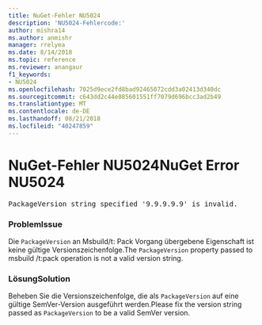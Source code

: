```yaml
---
title: NuGet-Fehler NU5024
description: 'NU5024-Fehlercode:'
author: mishra14
ms.author: anmishr
manager: rrelyea
ms.date: 8/14/2018
ms.topic: reference
ms.reviewer: anangaur
f1_keywords:
- NU5024
ms.openlocfilehash: 7025d9ece2fd8bad92465072cdd3a02413d340dc
ms.sourcegitcommit: c643dd2c44e085601551ff7079d696bcc3ad2b49
ms.translationtype: MT
ms.contentlocale: de-DE
ms.lasthandoff: 08/21/2018
ms.locfileid: "40247859"
---
```

# <a name="nuget-error-nu5024"></a><span data-ttu-id="8df1e-103">NuGet-Fehler NU5024</span><span class="sxs-lookup"><span data-stu-id="8df1e-103">NuGet Error NU5024</span></span>
<pre>PackageVersion string specified '9.9.9.9.9' is invalid.</pre>

### <a name="issue"></a><span data-ttu-id="8df1e-104">Problem</span><span class="sxs-lookup"><span data-stu-id="8df1e-104">Issue</span></span>

<span data-ttu-id="8df1e-105">Die `PackageVersion` an Msbuild/t: Pack Vorgang übergebene Eigenschaft ist keine gültige Versionszeichenfolge.</span><span class="sxs-lookup"><span data-stu-id="8df1e-105">The `PackageVersion` property passed to msbuild /t:pack operation is not a valid version string.</span></span>


### <a name="solution"></a><span data-ttu-id="8df1e-106">Lösung</span><span class="sxs-lookup"><span data-stu-id="8df1e-106">Solution</span></span>

<span data-ttu-id="8df1e-107">Beheben Sie die Versionszeichenfolge, die als `PackageVersion` auf eine gültige SemVer-Version ausgeführt werden.</span><span class="sxs-lookup"><span data-stu-id="8df1e-107">Please fix the version string passed as `PackageVersion` to be a valid SemVer version.</span></span>

